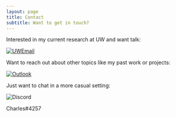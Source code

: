 ```yaml
---
layout: page
title: Contact
subtitle: Want to get in touch?
---
```


Interested in my current research at UW and want talk:

[![UWEmail](https://img.shields.io/badge/EMAIL-ccardot3@uw.edu-lightgrey?style=flat-square)](mailto:ccardot3@uw.edu)

Want to reach out about other topics like my past work or projects:

[![Outlook](https://img.shields.io/badge/EMAIL-ccardot@outlook.com-lightgrey?style=flat-square)](mailto:ccardot@outlook.com)

Just want to chat in a more casual setting:

![Discord](https://assets-global.website-files.com/6257adef93867e50d84d30e2/62594d3a27620a3b5c414341_2d20a45d79110dc5bf947137e9d99b66.svg)

Charles#4257